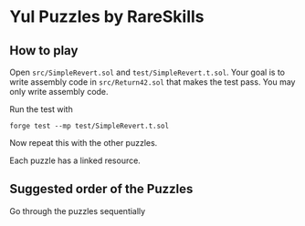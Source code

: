 # Yul Puzzles by RareSkills

## How to play
Open `src/SimpleRevert.sol` and `test/SimpleRevert.t.sol`. Your goal is to write assembly code in `src/Return42.sol` that makes the test pass. You may only write assembly code.

Run the test with

```shell
forge test --mp test/SimpleRevert.t.sol
```

Now repeat this with the other puzzles.

Each puzzle has a linked resource.

## Suggested order of the Puzzles
Go through the puzzles sequentially 